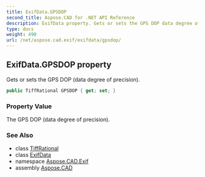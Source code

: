 ```yaml
---
title: ExifData.GPSDOP
second_title: Aspose.CAD for .NET API Reference
description: ExifData property. Gets or sets the GPS DOP data degree of precision
type: docs
weight: 490
url: /net/aspose.cad.exif/exifdata/gpsdop/
---
```

## ExifData.GPSDOP property

Gets or sets the GPS DOP (data degree of precision).

```csharp
public TiffRational GPSDOP { get; set; }
```

### Property Value

The GPS DOP (data degree of precision).

### See Also

* class [TiffRational](../../../aspose.cad.fileformats.tiff/tiffrational/)
* class [ExifData](../)
* namespace [Aspose.CAD.Exif](../../exifdata/)
* assembly [Aspose.CAD](../../../)


